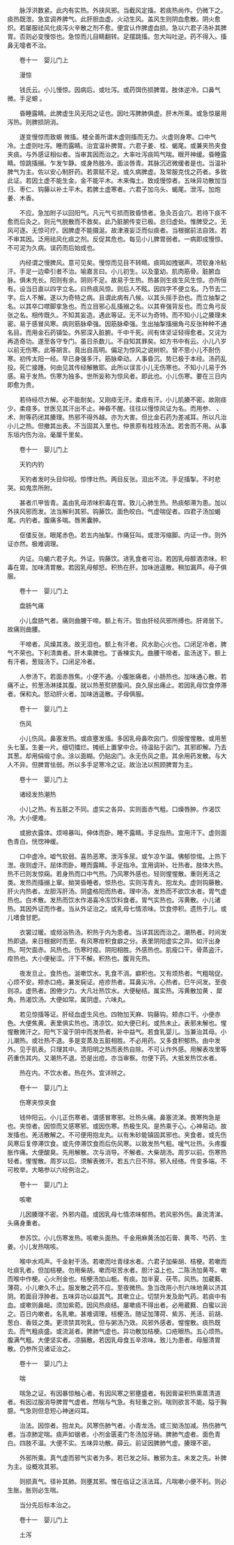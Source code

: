 <!-- { "loadSidebar": true } -->
　　脉浮洪数紧。此内有实热。外挟风邪。当截风定搐。若痰热尚作。仍微下之。痰热既泄。急宜调养脾气。此肝胆血虚。火动生风。盖风生则阴血愈散。阴火愈炽。若屡服祛风化痰泻火辛散之剂不愈。便宜认作脾虚血损。急以六君子汤补其脾胃。否则必变慢惊也。急惊而儿目睛翻转。足摆跳搐。忽大叫吐逆。药不得入。搐鼻无嚏者不治。

　　卷十一　婴儿门上

　　漫惊

　　钱氏云。小儿慢惊。因病后。或吐泻。或药饵伤损脾胃。肢体逆冷。口鼻气微。手足螈 。

　　昏睡露睛。此脾虚生风无阳之证也。因吐泻脾肺俱虚。肝木所乘。或急惊屡用泻热。则脾损阴消。

　　遂变慢惊而致螈 微搐。楼全善所谓木虚则搐而无力。火虚则身寒。口中气冷。土虚则吐泻。睡而露睛。治宜温补脾胃。六君子姜、桂、蝎尾。或兼夹热夹食夹痰。与外感证相似者。当审其因而治之。大率吐泻痰鸣气喘。眼开神缓。昏睡露睛。惊跳搐搦。乍发乍静。或身热肢冷。面淡唇青。其脉沉迟微缓者是也。当温补脾气为主。佐以安心制肝药。若禀赋不足。或久病脾虚。及常服克伐之药者。多致此证。若因土虚不能生金。金不能平木。木来侮土。致成慢惊者。五味异功散加当归、枣仁、钩藤以补土平木。若脾土虚寒者。六君子加乌头、蝎尾。泄泻。加炮姜、木香。

　　不应。急加附子以回阳气。凡元气亏损而致昏愦者。急灸百会穴。若待下痰不愈而后灸之。则元气脱散而不救矣。此乃脏腑传变已极。总归虚处。惟脾受之。无风可逐。无惊可疗。因脾虚不能摄涎。故津液妄泛而似痰者。当根据前法自效。若不审其因。泛用祛风化痰之剂。反促其危也。每见小儿脾胃弱者。一病即成慢惊。不可泥为久病。误药而后始成也。

　　内经谓之慢脾风。意可见矣。慢惊而见目不转睛。痰鸣如拽锯声。项软身冷粘汗。手足一边牵引者不治。喻嘉言曰。小儿初生。以及童幼。肌肉筋骨。脏腑血脉。俱未充长。阳则有余。阴则不足。故易于生热。热甚则生痰生风生惊。亦所恒有。设当日直以四字立名。曰热痰风惊。则后人不眩。因四字不便立名。乃节去二字。后人不解。遂以为奇特之病。且谓此病有八候。以其头摇手劲也。而立抽掣之名。以其卒口噤脚挛急也。而立目邪心乱搐搦之名。以其脊强背反也。而立角弓反张之名。相传既久。不知其妄造。遇此等证。无不以为奇特。而不知小儿之腠理未密。易于感冒风寒。病则筋脉牵强。因筋脉牵强。生出抽掣搐搦角弓反张种种不通名目。而用金石药镇坠。外邪深入脏腑。千中千死。间有体坚证轻得愈者。又诧为再造奇功。遂至各守专门。虽日杀数儿。不自知其罪矣。如方书中有云。小儿八岁以前无伤寒。此等胡言。竟出自高明。偏足为惊风之说树帜。曾不思小儿不耐伤寒。初传太阳一经。早已身强多汗。筋脉牵动。人事昏沉。势已极于本经。汤药乱投。死亡接踵。何由见其传经解散耶。此所以误言小儿无伤寒也。不知小儿易于外感。易于发热。伤寒为独多。世所妄称为惊风者。即此也。小儿伤寒。要在三日内即愈为贵。

　　若待经尽方解。必不能耐矣。又刚痉无汗。柔痉有汗。小儿肌腠不密。故刚痉少。柔痉多。世医见其汗出不止。神昏不醒。往往以慢惊风证为名。而用参、 、术、附等药闭其腠理。热邪不得外越。亦为大害。但比金石药为差减耳。所以凡治小儿之热。但撤其出表。不当固其入里也。仲景原有桂枝汤法。若舍而不用。从事东垣内伤为治。毫厘千里矣。

　　卷十一　婴儿门上

　　天钓内钓

　　天钓者发时头目仰视。惊悸壮热。两目反张。泪出不流。手足搐掣。不时悲哭。如鬼祟所附。

　　甚者爪甲皆青。盖由乳母浓味积毒在胃。致儿心肺生热。热痰郁滞为患。加以外挟风邪而发。法当解利其邪。钩藤饮。面色皎白。气虚喘促者。四君子汤加蝎尾。内钓者。腹痛多喘。唇黑囊肿。

　　伛偻反张。眼尾赤色。若五内抽掣。作痛狂叫。或泄泻缩脚。内证一作。则外证亦然。极难调理。

　　内证。乌蝎六君子丸。外证。钩藤饮。进乳食者可治。若因乳母醇酒浓味。积毒在胃。加味清胃散。若因乳母郁怒。积热在肝。加味逍遥散。稍加漏芦。母子俱服。

　　卷十一　婴儿门上

　　盘肠气痛

　　小儿盘肠气者。痛则曲腰干啼。额上有汗。皆由肝经风邪所搏也。肝肾居下。故痛则曲腰。

　　干啼者。风燥其液。故无泪也。额上有汗者。风水助心火也。口闭足冷者。脾气不荣也。下利清粪者。肝木乘脾也。丁香楝实丸。曲腰干啼者。盐汤送下。额上有汗者。葱豉汤下。口闭足冷者。

　　人参汤下。若面赤唇焦。小便不通。小腹胀痛者。小肠热也。加味通心散。若痛不止。煎葱汤淋揉其腹。就以热葱熨脐腹间。良久尿出痛止。若因乳母饮食停滞者。保和丸。怒动肝火者。加味逍遥散。子母俱服。

　　卷十一　婴儿门上

　　伤风

　　小儿伤风。鼻塞发热。或痰壅发搐。多因乳母鼻吹囟门。但服惺惺散。或用葱头七茎。生姜一片。细切擂烂。摊纸上置掌中合。待温贴于囟门。其邪即解。乃去其葱。却用绢缎寸余。涂以面糊。仍贴囟门。永无伤风之患。其余用药发散。与大人不异。但脾胃怯弱。所以多手足寒冷之证。故治法以照顾脾胃为主。

　　卷十一　婴儿门上

　　诸经发热潮热

　　小儿之热。有五脏之不同。虚实之各异。实则面赤气粗。口燥唇肿。作渴饮冷。大小便难。

　　或掀衣露体。烦啼暴叫。伸体而卧。睡不露睛。手足指热。宜用汗下。虚则面色青白。恍惚神缓。

　　口中虚冷。嘘气软弱。喜热恶寒。泄泻多尿。或乍凉乍温。怫郁惊惕。上热下泄。夜则虚汗。屈体而卧。睡而露睛。手足指冷。宜用调补。壮热者。肢体大热。热不已则发惊痫。若身热而口中气热。乃风寒外感也。轻则惺惺散。重则羌活之类。发热而搐搦上窜。拗哭昏睡者。惊热也。实则泻青丸、抱龙丸。虚则钩藤散。肝火内热者。龙胆泻肝汤。阴盛格阳而热者。理中汤。发热而不欲饮水者。胃气虚热也。白术散。发热而饮水作渴喜冷冻饮料食者。胃气实热也。泻黄散。小儿诸热。其因外证而作者。当从外证治之。或乳母七情浓味。饮食停积。遗热于儿。或儿嗜食甘肥。

　　衣裳过暖。或频浴热汤。积热于内为患者。当详其因而治之。潮热者。时间发热即退。来日根据时而至。有风寒疳积食癖之分。表里阴阳虚实之异。如汗出身热。呵欠面赤。风热也。伤寒时疫。阴阳相胜。外感热也。肌瘦口干。骨蒸盗汗。疳热也。大小便秘涩。汗下不解。积热也。腹背先热。

　　夜发旦止。食热也。涎嗽饮水。乳食不消。癖积也。又有烦热者。气粗喘促。心烦不安。颊赤口疮。兼发痫证。疮疹热者。耳鼻尖冷。心热者。巳午间发。至夜则凉。虚热者。困倦少力。大凡壮热饮水。大便秘结。属实热。泻黄散加黄 、犀角。热渴饮汤。大便如常。属阴虚。六味丸。

　　若见惊搐等证。肝经血虚生风也。四物加天麻、钩藤钩。颊赤口干。小便赤色。大便焦黄。表里俱实热也。清凉饮。如大便已利。或热未止。表邪未解也。惺惺散微汗之。阳气下溜于阴中而发热者。补中益气。若食乳婴儿。当兼治其母。小儿潮热。或壮热不退。多是变蒸及五脏相胜。不必用药。又多食积郁热。由中发外。见于肌表。只理其中。清阳明之热而表热自除。不可认作外感。用解表攻里等药重伤其内。又潮热不退。恐是出痘。亦当审察。勿便下药。大抵发热饮水者。

　　热在内。不饮水者。热在外。宜详辨之。

　　卷十一　婴儿门上

　　伤寒夹惊夹食

　　钱仲阳云。小儿正伤寒者。谓感冒寒邪。壮热头痛。鼻塞流涕。畏寒拘急是也。夹惊者。因惊而又感寒邪。或因伤寒。热极生风。是热乘于心。心神易动。故发搐也。羌活散解之。不可便用抱龙丸。以有朱砂能镇固其邪也。夹食者。或先伤风寒后复停滞饮食。或先停滞饮食而后伤风寒。以致发热气粗。嗳气壮热。头疼腹胀作痛。大便酸臭。先用解散。次与消导。不解者。大柴胡汤。周岁以前。伤寒热轻者。惺惺散。周岁以后。须解表微汗。若五六日不除。邪入经络。传变多端。不可枚举。大略参以六经例治之。

　　卷十一　婴儿门上

　　咳嗽

　　儿因腠理不密。外邪内蕴。或因乳母七情浓味郁热。若风邪外伤。鼻流清涕。头痛身重者。

　　参苏饮。小儿伤寒发热。咳嗽头面热。千金用麻黄汤加石膏、黄芩、芍药、生姜。小儿发热喘咳。

　　喉中水鸡声。千金射干汤。若嗽而吐青绿水者。六君子加柴胡、桔梗。若嗽而吐痰乳者。但加桔梗。勿用柴胡。嗽而呕苦水者。胆汁溢上也。二陈汤加黄芩。嗽而喉中作梗。心火刑金也。桔梗汤加山栀。有痰。加半夏、茯苓。风热。加葳蕤、薄荷。小儿嗽久不止。服发散之药不应。至夜微热。急当改用小剂六味地黄以济其阴。若面目浮肿者。五味异功以益其气。其嗽立止。切禁升发及助气药。若痰中有血。或嗽则鼻衄。须加紫菀。因风热痰结。屡嗽痰不得出者。必用葳蕤、白蜜以润之。百日内嗽者。名乳嗽。甚难调理。桔梗汤。随证加薄荷、紫苏、羌活、前胡、葱白、香豉之类。更须禁其吮乳。但与粥汤乃效。风邪外感者。惺惺散。痰热既去。而气粗痰盛。或流涎者。脾肺气虚也。异功散加桔梗。口疮眼热。五心烦热。腹满气粗。大便坚实者。凉膈散。若因乳母食五辛浓味。致儿为患者。母服清胃散。仍参所见诸证治之。

　　卷十一　婴儿门上

　　喘

　　喘急之证。有因暴惊触心者。有因风寒之邪壅盛者。有因膏粱积热熏蒸清道者。有因过服消导脾胃气虚者。然喘与气急。有轻重之别。喘则欲言不能。隘于胸臆。气急则但息短心神迷闷耳。

　　治法。因惊者。抱龙丸。风寒伤肺气者。小青龙汤。或三拗汤加减。热伤肺气者。当凉肺定喘。痰声如锯者。小剂金匮麦门冬汤加牙硝。脾肺气虚者。面色青白。四肢不温。大便不实。五味异功散。薛云。前证因脾肺气虚。腠理不密。

　　外邪所乘。真气虚而邪气实者为多。若已发之际。散邪为主。未发之先。补脾为主。设概攻其邪。

　　则损真气。径补其肺。则壅其邪。惟在临证之活法耳。凡喘嗽小便不利。则必生胀。胀则必生喘。

　　当分先后标本治之。

　　卷十一　婴儿门上

　　土泻

